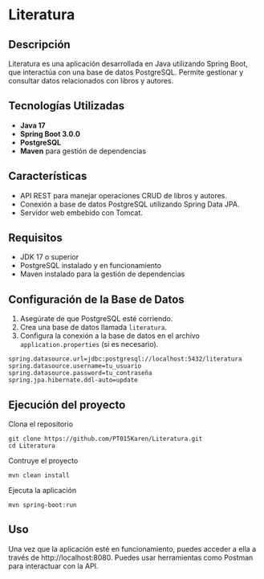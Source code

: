 # Literatura

## Descripción
Literatura es una aplicación desarrollada en Java utilizando Spring Boot, que interactúa con una base de datos PostgreSQL. Permite gestionar y consultar datos relacionados con libros y autores.

## Tecnologías Utilizadas
- **Java 17**
- **Spring Boot 3.0.0**
- **PostgreSQL**
- **Maven** para gestión de dependencias

## Características
- API REST para manejar operaciones CRUD de libros y autores.
- Conexión a base de datos PostgreSQL utilizando Spring Data JPA.
- Servidor web embebido con Tomcat.

## Requisitos
- JDK 17 o superior
- PostgreSQL instalado y en funcionamiento
- Maven instalado para la gestión de dependencias

## Configuración de la Base de Datos
1. Asegúrate de que PostgreSQL esté corriendo.
2. Crea una base de datos llamada `literatura`.
3. Configura la conexión a la base de datos en el archivo `application.properties` (si es necesario).

```properties
spring.datasource.url=jdbc:postgresql://localhost:5432/literatura
spring.datasource.username=tu_usuario
spring.datasource.password=tu_contraseña
spring.jpa.hibernate.ddl-auto=update
```

## Ejecución del proyecto

Clona el repositorio
```
git clone https://github.com/PT015Karen/Literatura.git
cd Literatura
```
Contruye el proyecto
```
mvn clean install
```
Ejecuta la aplicación
```
mvn spring-boot:run
```
## Uso
Una vez que la aplicación esté en funcionamiento, puedes acceder a ella a través de http://localhost:8080. Puedes usar herramientas como Postman para interactuar con la API.
